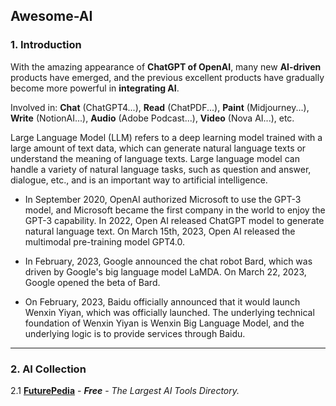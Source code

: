## Awesome-AI

### 1. Introduction
With the amazing appearance of **ChatGPT of OpenAI**, many new **AI-driven** products have emerged, and the previous excellent products have gradually become more powerful in **integrating AI**.

Involved in: **Chat** (ChatGPT4...), **Read** (ChatPDF...), **Paint** (Midjourney...), **Write** (NotionAI...), **Audio** (Adobe Podcast...), **Video** (Nova AI...), etc.

Large Language Model (LLM) refers to a deep learning model trained with a large amount of text data, which can generate natural language texts or understand the meaning of language texts. Large language model can handle a variety of natural language tasks, such as question and answer, dialogue, etc., and is an important way to artificial intelligence.

- In September 2020, OpenAI authorized Microsoft to use the GPT-3 model, and Microsoft became the first company in the world to enjoy the GPT-3 capability. In 2022, Open AI released ChatGPT model to generate natural language text. On March 15th, 2023, Open AI released the multimodal pre-training model GPT4.0.

- In February, 2023, Google announced the chat robot Bard, which was driven by Google's big language model LaMDA. On March 22, 2023, Google opened the beta of Bard.

- On February, 2023, Baidu officially announced that it would launch Wenxin Yiyan, which was officially launched. The underlying technical foundation of Wenxin Yiyan is Wenxin Big Language Model, and the underlying logic is to provide services through Baidu.
---
### 2. AI Collection
2.1 **[FuturePedia](https://www.futurepedia.io)** - **_Free_** - _The Largest AI Tools Directory._
